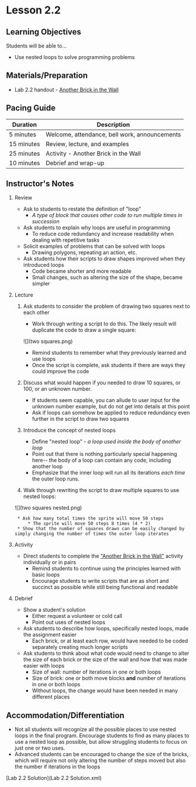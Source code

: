 # Lesson 2.2

## Learning Objectives
Students will be able to...
* Use nested loops to solve programming problems

## Materials/Preparation
* Lab 2.2 handout - [Another Brick in the Wall](lab_22.md)

## Pacing Guide
| Duration | Description |
|--|--|
|5 minutes | Welcome, attendance, bell work, announcements |
|15 minutes | Review, lecture, and examples |
|25 minutes | Activity - Another Brick in the Wall |
|10 minutes | Debrief and wrap-up |

## Instructor's Notes
1. Review
    * Ask to students to restate the definition of "loop"
        * _A type of block that causes other code to run multiple times in succession_
    * Ask students to explain why loops are useful in programming
        * To reduce code redundancy and increase readability when dealing with repetitive tasks
    * Solicit examples of problems that can be solved with loops
        * Drawing polygons, repeating an action, etc.
    * Ask students how their scripts to draw shapes improved when they introduced loops
        * Code became shorter and more readable
        * Small changes, such as altering the size of the shape, became simpler

2. Lecture
    1. Ask students to consider the problem of drawing two squares next to each other
        * Work through writing a script to do this.  The likely result will duplicate the code to draw a single square: 

        ![](two squares.png)
        
        * Remind students to remember what they previously learned and use loops
        * Once the script is complete, ask students if there are ways they could improve the code
    2. Discuss what would happen if you needed to draw 10 squares, or 100, or an unknown number.
        * If students seem capable, you can allude to user input for the unknown number example, but do not get into details at this point
        * Ask if loops can somehow be applied to reduce redundancy even further in the script to draw two squares
    3. Introduce the concept of nested loops
        * Define "nested loop" - _a loop used inside the body of another loop_
        * Point out that there is nothing particularly special happening here-- the body of a loop can contain any code, including another loop
        * Emphasize that the inner loop will run all its iterations _each time_ the outer loop runs.
    4. Walk through rewriting the script to draw multiple squares to use nested loops:
    
    ![](two squares nested.png)
    
        * Ask how many total times the sprite will move 50 steps
            * The sprite will move 50 steps 8 times (4 * 2)
        * Show that the number of squares drawn can be easily changed by simply changing the number of times the outer loop iterates

3. Activity
    * Direct students to complete the ["Another Brick in the Wall"](lab_22.md) activity individually or in pairs
        * Remind students to continue using the principles learned with basic loops
        * Encourage students to write scripts that are as short and succinct as possible while still being functional and readable

4. Debrief
    * Show a student's solution
        * Either request a volunteer or cold call
        * Point out uses of nested loops
    * Ask students to describe how loops, specifically nested loops, made the assignment easier
        * Each brick, or at least each row, would have needed to be coded separately creating much longer scripts
    * Ask students to think about what code would need to change to alter the size of each brick or the size of the wall and how that was made easier with loops
        * Size of wall: number of iterations in one or both loops
        * Size of brick: one or both move blocks **and** number of iterations in one or both loops
        * Without loops, the change would have been needed in many different places

## Accommodation/Differentiation
* Not all students will recognize all the possible places to use nested loops in the final program.  Encourage students to find as many places to use a nested loop as possible, but allow struggling students to focus on just one or two uses.
* Advanced students can be encouraged to change the size of the bricks, which will require not only altering the number of steps moved but also the number if iterations in the loops

[Lab 2.2 Solution](Lab 2.2 Solution.xml)